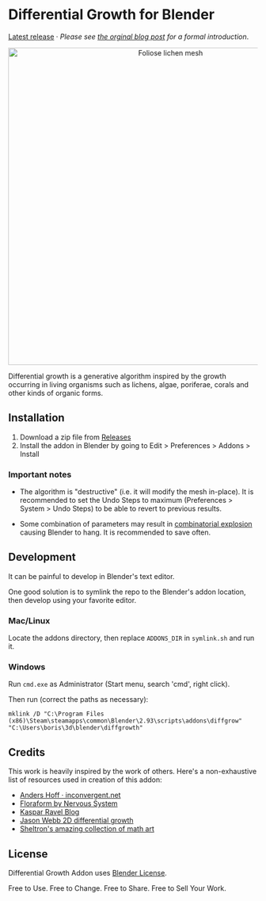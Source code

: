 # Differential Growth for Blender

[Latest release](https://github.com/inca/blender-differential-growth/releases/latest) · _Please see [the orginal blog post](https://boris.okunskiy.name/posts/blender-differential-growth) for a formal introduction_.

<p align="center">
    <picture>
        <source srcset="https://boris.okunskiy.name/media/posts/lichen1-transparent.webp" type="image/webp">
        <source srcset="https://boris.okunskiy.name/media/posts/lichen1-transparent.png" type="image/png">
        <img src="https://boris.okunskiy.name/media/posts/lichen1-transparent.png"
            width="640"
            alt="Foliose lichen mesh"/>
    </picture>
</p>

Differential growth is a generative algorithm inspired by the growth occurring in living organisms such as lichens, algae, poriferae, corals and other kinds of organic forms.

## Installation

1. Download a zip file from [Releases](https://github.com/inca/blender-differential-growth/releases/latest)
2. Install the addon in Blender by going to Edit > Preferences > Addons > Install

### Important notes

- The algorithm is "destructive" (i.e. it will modify the mesh in-place). It is recommended to set the Undo Steps to maximum (Preferences > System > Undo Steps) to be able to revert to previous results.

- Some combination of parameters may result in [combinatorial explosion](https://en.wikipedia.org/wiki/Combinatorial_explosion) causing Blender to hang. It is recommended to save often.

## Development

It can be painful to develop in Blender's text editor.

One good solution is to symlink the repo to the Blender's addon location, then develop using your favorite editor.

### Mac/Linux

Locate the addons directory, then replace `ADDONS_DIR` in `symlink.sh` and run it.

### Windows

Run `cmd.exe` as Administrator (Start menu, search 'cmd', right click).

Then run (correct the paths as necessary):

```
mklink /D "C:\Program Files (x86)\Steam\steamapps\common\Blender\2.93\scripts\addons\diffgrow" "C:\Users\boris\3d\blender\diffgrowth"
```

## Credits

This work is heavily inspired by the work of others. Here's a non-exhaustive list of resources used in creation of this addon:

- [Anders Hoff · inconvergent.net](https://inconvergent.net/)
- [Floraform by Nervous System](https://n-e-r-v-o-u-s.com/projects/sets/floraform/)
- [Kaspar Ravel Blog](https://www.kaspar.wtf/code-poems/differential-growth)
- [Jason Webb 2D differential growth](https://medium.com/@jason.webb/2d-differential-growth-in-js-1843fd51b0ce)
- [Sheltron's amazing collection of math art](https://nshelton.github.io/about/)

## License

Differential Growth Addon uses [Blender License](https://www.blender.org/about/license/).

Free to Use. Free to Change. Free to Share. Free to Sell Your Work.

